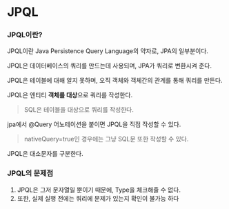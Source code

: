 #  JPQL

### JPQL이란?

JPQL이란 Java Persistence Query Language의 약자로, JPA의 일부분이다.

JPQL은 데이터베이스의 쿼리를 만드는데 사용되며, JPA가 쿼리로 변환시켜 준다.

JPQL은 테이블에 대해 알지 못하며, 오직 객체와 객체간의 관계를 통해 쿼리를 만든다.

JPQL은 엔티티 **객체를 대상**으로 쿼리를 작성한다.

> SQL은 테이블을 대상으로 쿼리를 작성한다.

jpa에서 @Query 어노테이션을 붙이면 JPQL을 직접 작성할 수 있다.

> nativeQuery=true인 경우에는 그냥 SQL문 또한 작성할 수 있다.

JPQL은 대소문자를 구분한다.

### JPQL의 문제점

1. JPQL은 그저 문자열일 뿐이기 때문에, Type을 체크해줄 수 없다.
2. 또한, 실제 실행 전에는 쿼리에 문제가 있는지 확인이 불가능 하다

